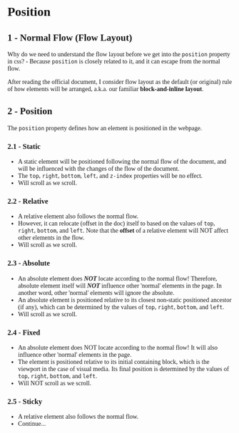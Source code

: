 <body style="font-family: serif"></body>

# Position

## 1 - Normal Flow (Flow Layout)

Why do we need to understand the flow layout before we get into the `position` property in css? - Because `position` is
closely related to it, and it can escape from the normal flow.

After reading the official document, I consider flow layout as the default (or original) rule of how elements will be
arranged, a.k.a. our familiar **block-and-inline layout**.

## 2 - Position

The `position` property defines how an element is positioned in the webpage.

### 2.1 - Static

* A static element will be positioned following the normal flow of the document, and will be influenced with the changes
  of the flow of the document.
* The `top`, `right`, `bottom`, `left`, and `z-index` properties will be no effect.
* Will scroll as we scroll.

### 2.2 - Relative

* A relative element also follows the normal flow.
* However, it can relocate (offset in the doc) itself to based on the values of `top`, `right`, `bottom`, and `left`.
  Note that the **offset** of a relative element will NOT affect other elements in the flow.
* Will scroll as we scroll.

### 2.3 - Absolute

* An absolute element does _**NOT**_ locate according to the normal flow! Therefore, absolute element itself will **_NOT_** influence other 'normal' elements in
  the page. In another word, other 'normal' elements will ignore the absolute.
* An absolute element is positioned relative to its closest non-static positioned ancestor (if any), which can be determined by the
  values of `top`, `right`, `bottom`, and `left`.
* Will scroll as we scroll.

### 2.4 - Fixed

* An absolute element does NOT locate according to the normal flow! It will also influence other 'normal' elements in
  the page.
* The element is positioned relative to its initial containing block, which is the viewport in the case of visual media.
  Its final position is determined by the values of `top`, `right`, `bottom`, and `left`.
* Will NOT scroll as we scroll.

### 2.5 - Sticky
* A relative element also follows the normal flow.
* Continue...